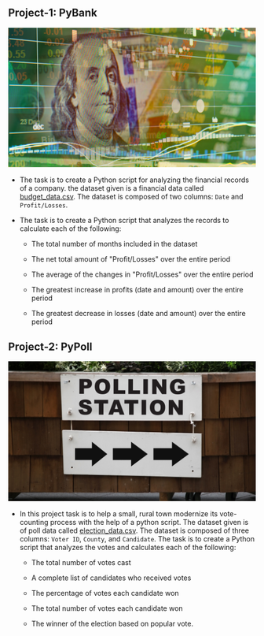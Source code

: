 ## Project-1: PyBank

![Revenue](Images/revenue-per-lead.png)

* The task is to create a Python script for analyzing the financial records of a company. the dataset given is a financial data called [budget_data.csv](PyBank/Resources/budget_data.csv). The dataset is composed of two columns: `Date` and `Profit/Losses`.

* The task is to create a Python script that analyzes the records to calculate each of the following:

  * The total number of months included in the dataset

  * The net total amount of "Profit/Losses" over the entire period

  * The average of the changes in "Profit/Losses" over the entire period

  * The greatest increase in profits (date and amount) over the entire period

  * The greatest decrease in losses (date and amount) over the entire period



## Project-2: PyPoll

![Vote-Counting](Images/Vote_counting.png)

* In this project task is to help a small, rural town modernize its vote-counting process with the help of a python script. The dataset given is of poll data called [election_data.csv](PyPoll/Resources/election_data.csv). The dataset is composed of three columns: `Voter ID`, `County`, and `Candidate`. The task is to create a Python script that analyzes the votes and calculates each of the following:

  * The total number of votes cast

  * A complete list of candidates who received votes

  * The percentage of votes each candidate won

  * The total number of votes each candidate won

  * The winner of the election based on popular vote.
